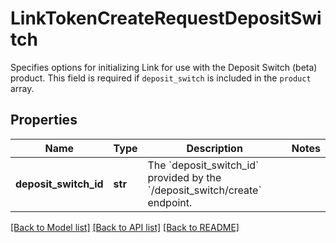 # LinkTokenCreateRequestDepositSwitch

Specifies options for initializing Link for use with the Deposit Switch (beta) product. This field is required if `deposit_switch` is included in the `product` array.
## Properties
Name | Type | Description | Notes
------------ | ------------- | ------------- | -------------
**deposit_switch_id** | **str** | The &#x60;deposit_switch_id&#x60; provided by the &#x60;/deposit_switch/create&#x60; endpoint. | 

[[Back to Model list]](../README.md#documentation-for-models) [[Back to API list]](../README.md#documentation-for-api-endpoints) [[Back to README]](../README.md)


